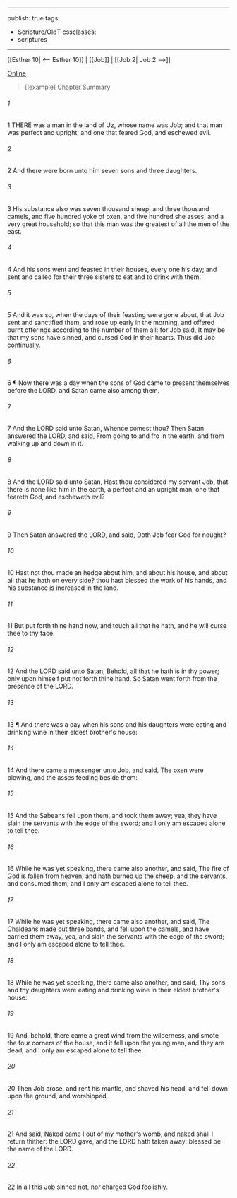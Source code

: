 

---
publish: true
tags:
  - Scripture/OldT
cssclasses:
  - scriptures
---
[[Esther 10| <-- Esther 10]] | [[Job]] | [[Job 2| Job 2 -->]]

[Online](https://churchofjesuschrist.org/study/scriptures/ot/job/1?lang=eng)

>[!example] Chapter Summary
>
###### 1
1 THERE was a man in the land of Uz, whose name was Job; and that man was perfect and upright, and one that feared God, and eschewed evil.
###### 2
2 And there were born unto him seven sons and three daughters.
###### 3
3 His substance also was seven thousand sheep, and three thousand camels, and five hundred yoke of oxen, and five hundred she asses, and a very great household; so that this man was the greatest of all the men of the east.
###### 4
4 And his sons went and feasted in their houses, every one his day; and sent and called for their three sisters to eat and to drink with them.
###### 5
5 And it was so, when the days of their feasting were gone about, that Job sent and sanctified them, and rose up early in the morning, and offered burnt offerings according to the number of them all: for Job said, It may be that my sons have sinned, and cursed God in their hearts.  Thus did Job continually.
###### 6
6 ¶ Now there was a day when the sons of God came to present themselves before the LORD, and Satan came also among them.
###### 7
7 And the LORD said unto Satan, Whence comest thou?  Then Satan answered the LORD, and said, From going to and fro in the earth, and from walking up and down in it.
###### 8
8 And the LORD said unto Satan, Hast thou considered my servant Job, that there is none like him in the earth, a perfect and an upright man, one that feareth God, and escheweth evil?
###### 9
9 Then Satan answered the LORD, and said, Doth Job fear God for nought?
###### 10
10 Hast not thou made an hedge about him, and about his house, and about all that he hath on every side?  thou hast blessed the work of his hands, and his substance is increased in the land.
###### 11
11 But put forth thine hand now, and touch all that he hath, and he will curse thee to thy face.
###### 12
12 And the LORD said unto Satan, Behold, all that he hath is in thy power; only upon himself put not forth thine hand.  So Satan went forth from the presence of the LORD.
###### 13
13 ¶ And there was a day when his sons and his daughters were eating and drinking wine in their eldest brother's house:
###### 14
14 And there came a messenger unto Job, and said, The oxen were plowing, and the asses feeding beside them:
###### 15
15 And the Sabeans fell upon them, and took them away; yea, they have slain the servants with the edge of the sword; and I only am escaped alone to tell thee.
###### 16
16 While he was yet speaking, there came also another, and said, The fire of God is fallen from heaven, and hath burned up the sheep, and the servants, and consumed them; and I only am escaped alone to tell thee.
###### 17
17 While he was yet speaking, there came also another, and said, The Chaldeans made out three bands, and fell upon the camels, and have carried them away, yea, and slain the servants with the edge of the sword; and I only am escaped alone to tell thee.
###### 18
18 While he was yet speaking, there came also another, and said, Thy sons and thy daughters were eating and drinking wine in their eldest brother's house:
###### 19
19 And, behold, there came a great wind from the wilderness, and smote the four corners of the house, and it fell upon the young men, and they are dead; and I only am escaped alone to tell thee.
###### 20
20 Then Job arose, and rent his mantle, and shaved his head, and fell down upon the ground, and worshipped,
###### 21
21 And said, Naked came I out of my mother's womb, and naked shall I return thither: the LORD gave, and the LORD hath taken away; blessed be the name of the LORD.
###### 22
22 In all this Job sinned not, nor charged God foolishly.



